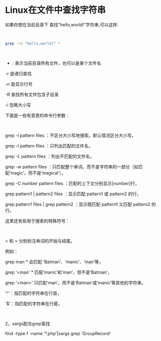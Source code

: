 # Linux在文件中查找字符串
如果你想在当前目录下 查找"hello,world!"字符串,可以这样:

 
``` bash
grep -rn "hello,world!" *
```
 

* : 表示当前目录所有文件，也可以是某个文件名

-r 是递归查找

-n 是显示行号

-R 查找所有文件包含子目录

-i 忽略大小写

下面是一些有意思的命令行参数：

 

grep -i pattern files ：不区分大小写地搜索。默认情况区分大小写， 

grep -l pattern files ：只列出匹配的文件名， 

grep -L pattern files ：列出不匹配的文件名， 

grep -w pattern files ：只匹配整个单词，而不是字符串的一部分（如匹配‘magic’，而不是‘magical’）， 

grep -C number pattern files ：匹配的上下文分别显示[number]行， 

grep pattern1 | pattern2 files ：显示匹配 pattern1 或 pattern2 的行， 

grep pattern1 files | grep pattern2 ：显示既匹配 pattern1 又匹配 pattern2 的行。 

这里还有些用于搜索的特殊符号：

 

\< 和 \> 分别标注单词的开始与结尾。

例如： 

grep man * 会匹配 ‘Batman’、‘manic’、‘man’等， 

grep '\<man' * 匹配‘manic’和‘man’，但不是‘Batman’， 

grep '\<man\>' 只匹配‘man’，而不是‘Batman’或‘manic’等其他的字符串。 

'^'：指匹配的字符串在行首， 

'$'：指匹配的字符串在行尾，  

 

2，xargs配合grep查找

find -type f -name '*.php'|xargs grep 'GroupRecord'
